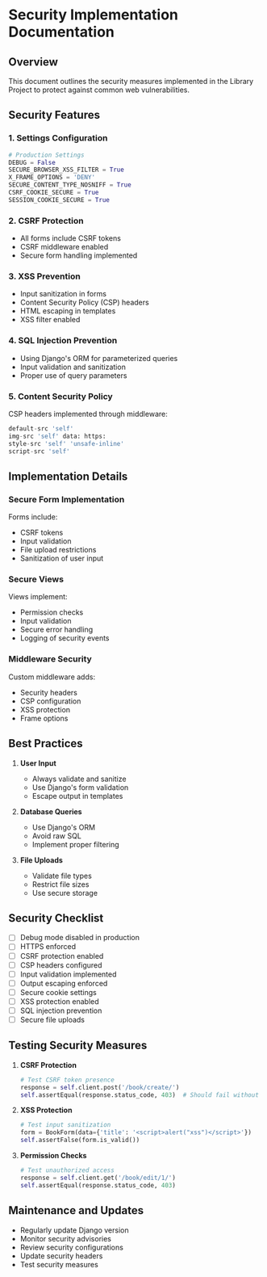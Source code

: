 # Security Implementation Documentation

## Overview

This document outlines the security measures implemented in the Library Project to protect against common web vulnerabilities.

## Security Features

### 1. Settings Configuration

```python
# Production Settings
DEBUG = False
SECURE_BROWSER_XSS_FILTER = True
X_FRAME_OPTIONS = 'DENY'
SECURE_CONTENT_TYPE_NOSNIFF = True
CSRF_COOKIE_SECURE = True
SESSION_COOKIE_SECURE = True
```

### 2. CSRF Protection

- All forms include CSRF tokens
- CSRF middleware enabled
- Secure form handling implemented

### 3. XSS Prevention

- Input sanitization in forms
- Content Security Policy (CSP) headers
- HTML escaping in templates
- XSS filter enabled

### 4. SQL Injection Prevention

- Using Django's ORM for parameterized queries
- Input validation and sanitization
- Proper use of query parameters

### 5. Content Security Policy

CSP headers implemented through middleware:
```python
default-src 'self'
img-src 'self' data: https:
style-src 'self' 'unsafe-inline'
script-src 'self'
```

## Implementation Details

### Secure Form Implementation

Forms include:
- CSRF tokens
- Input validation
- File upload restrictions
- Sanitization of user input

### Secure Views

Views implement:
- Permission checks
- Input validation
- Secure error handling
- Logging of security events

### Middleware Security

Custom middleware adds:
- Security headers
- CSP configuration
- XSS protection
- Frame options

## Best Practices

1. **User Input**
   - Always validate and sanitize
   - Use Django's form validation
   - Escape output in templates

2. **Database Queries**
   - Use Django's ORM
   - Avoid raw SQL
   - Implement proper filtering

3. **File Uploads**
   - Validate file types
   - Restrict file sizes
   - Use secure storage

## Security Checklist

- [ ] Debug mode disabled in production
- [ ] HTTPS enforced
- [ ] CSRF protection enabled
- [ ] CSP headers configured
- [ ] Input validation implemented
- [ ] Output escaping enforced
- [ ] Secure cookie settings
- [ ] XSS protection enabled
- [ ] SQL injection prevention
- [ ] Secure file uploads

## Testing Security Measures

1. **CSRF Protection**
   ```python
   # Test CSRF token presence
   response = self.client.post('/book/create/')
   self.assertEqual(response.status_code, 403)  # Should fail without token
   ```

2. **XSS Protection**
   ```python
   # Test input sanitization
   form = BookForm(data={'title': '<script>alert("xss")</script>'})
   self.assertFalse(form.is_valid())
   ```

3. **Permission Checks**
   ```python
   # Test unauthorized access
   response = self.client.get('/book/edit/1/')
   self.assertEqual(response.status_code, 403)
   ```

## Maintenance and Updates

- Regularly update Django version
- Monitor security advisories
- Review security configurations
- Update security headers
- Test security measures